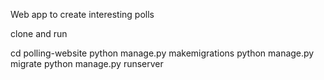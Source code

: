 
Web app to create interesting polls

clone and run

cd polling-website
python manage.py makemigrations
python manage.py migrate
python manage.py runserver

